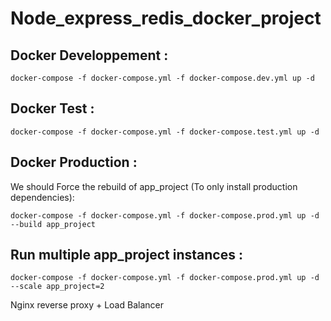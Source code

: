 # Node_express_redis_docker_project

## Docker Developpement :
```docker
docker-compose -f docker-compose.yml -f docker-compose.dev.yml up -d
```

## Docker Test :
```docker
docker-compose -f docker-compose.yml -f docker-compose.test.yml up -d
```

## Docker Production :
We should Force the rebuild of app_project (To only install production dependencies):
```docker
docker-compose -f docker-compose.yml -f docker-compose.prod.yml up -d --build app_project
```
## Run multiple app_project instances :
```docker
docker-compose -f docker-compose.yml -f docker-compose.prod.yml up -d --scale app_project=2
```
Nginx reverse proxy + Load Balancer
